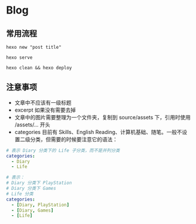 # Blog

## 常用流程

```shell
hexo new "post title"

hexo serve

hexo clean && hexo deploy
```

## 注意事项

- 文章中不应该有一级标题
- excerpt 如果没有需要去掉
- 文章中的图片需要整理为一个文件夹，复制到 source/assets 下，引用时使用 /assets/... 开头
- categories 目前有 Skills、English Reading、计算机基础、随笔。一般不设置二级分类，但需要的时候要注意它的语法：

```yaml
# 表示 Diary 分类下的 Life 子分类，而不是并列分类
categories:
  - Diary
  - Life

# 表示：
# Diary 分类下 PlayStation
# Diary 分类下 Games
# Life 分类
categories:
  - [Diary, PlayStation]
  - [Diary, Games]
  - [Life]
```


